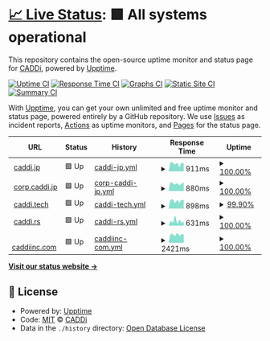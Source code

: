 # [📈 Live Status](https://caddijp.github.io/upptime): <!--live status--> **🟩 All systems operational**

This repository contains the open-source uptime monitor and status page for [CADDi](https://caddi.tech), powered by [Upptime](https://github.com/upptime/upptime).

[![Uptime CI](https://github.com/caddijp/upptime/workflows/Uptime%20CI/badge.svg)](https://github.com/caddijp/upptime/actions?query=workflow%3A%22Uptime+CI%22)
[![Response Time CI](https://github.com/caddijp/upptime/workflows/Response%20Time%20CI/badge.svg)](https://github.com/caddijp/upptime/actions?query=workflow%3A%22Response+Time+CI%22)
[![Graphs CI](https://github.com/caddijp/upptime/workflows/Graphs%20CI/badge.svg)](https://github.com/caddijp/upptime/actions?query=workflow%3A%22Graphs+CI%22)
[![Static Site CI](https://github.com/caddijp/upptime/workflows/Static%20Site%20CI/badge.svg)](https://github.com/caddijp/upptime/actions?query=workflow%3A%22Static+Site+CI%22)
[![Summary CI](https://github.com/caddijp/upptime/workflows/Summary%20CI/badge.svg)](https://github.com/caddijp/upptime/actions?query=workflow%3A%22Summary+CI%22)

With [Upptime](https://upptime.js.org), you can get your own unlimited and free uptime monitor and status page, powered entirely by a GitHub repository. We use [Issues](https://github.com/caddijp/upptime/issues) as incident reports, [Actions](https://github.com/caddijp/upptime/actions) as uptime monitors, and [Pages](https://caddijp.github.io/upptime) for the status page.

<!--start: status pages-->
<!-- This summary is generated by Upptime (https://github.com/upptime/upptime) -->
<!-- Do not edit this manually, your changes will be overwritten -->
<!-- prettier-ignore -->
| URL | Status | History | Response Time | Uptime |
| --- | ------ | ------- | ------------- | ------ |
| <img alt="" src="https://favicons.githubusercontent.com/caddi.jp" height="13"> [caddi.jp](https://caddi.jp) | 🟩 Up | [caddi-jp.yml](https://github.com/caddijp/upptime/commits/HEAD/history/caddi-jp.yml) | <details><summary><img alt="Response time graph" src="./graphs/caddi-jp/response-time-week.png" height="20"> 911ms</summary><br><a href="https://caddijp.github.io/upptime/history/caddi-jp"><img alt="Response time 987" src="https://img.shields.io/endpoint?url=https%3A%2F%2Fraw.githubusercontent.com%2Fcaddijp%2Fupptime%2FHEAD%2Fapi%2Fcaddi-jp%2Fresponse-time.json"></a><br><a href="https://caddijp.github.io/upptime/history/caddi-jp"><img alt="24-hour response time 933" src="https://img.shields.io/endpoint?url=https%3A%2F%2Fraw.githubusercontent.com%2Fcaddijp%2Fupptime%2FHEAD%2Fapi%2Fcaddi-jp%2Fresponse-time-day.json"></a><br><a href="https://caddijp.github.io/upptime/history/caddi-jp"><img alt="7-day response time 911" src="https://img.shields.io/endpoint?url=https%3A%2F%2Fraw.githubusercontent.com%2Fcaddijp%2Fupptime%2FHEAD%2Fapi%2Fcaddi-jp%2Fresponse-time-week.json"></a><br><a href="https://caddijp.github.io/upptime/history/caddi-jp"><img alt="30-day response time 922" src="https://img.shields.io/endpoint?url=https%3A%2F%2Fraw.githubusercontent.com%2Fcaddijp%2Fupptime%2FHEAD%2Fapi%2Fcaddi-jp%2Fresponse-time-month.json"></a><br><a href="https://caddijp.github.io/upptime/history/caddi-jp"><img alt="1-year response time 987" src="https://img.shields.io/endpoint?url=https%3A%2F%2Fraw.githubusercontent.com%2Fcaddijp%2Fupptime%2FHEAD%2Fapi%2Fcaddi-jp%2Fresponse-time-year.json"></a></details> | <details><summary><a href="https://caddijp.github.io/upptime/history/caddi-jp">100.00%</a></summary><a href="https://caddijp.github.io/upptime/history/caddi-jp"><img alt="All-time uptime 99.99%" src="https://img.shields.io/endpoint?url=https%3A%2F%2Fraw.githubusercontent.com%2Fcaddijp%2Fupptime%2FHEAD%2Fapi%2Fcaddi-jp%2Fuptime.json"></a><br><a href="https://caddijp.github.io/upptime/history/caddi-jp"><img alt="24-hour uptime 100.00%" src="https://img.shields.io/endpoint?url=https%3A%2F%2Fraw.githubusercontent.com%2Fcaddijp%2Fupptime%2FHEAD%2Fapi%2Fcaddi-jp%2Fuptime-day.json"></a><br><a href="https://caddijp.github.io/upptime/history/caddi-jp"><img alt="7-day uptime 100.00%" src="https://img.shields.io/endpoint?url=https%3A%2F%2Fraw.githubusercontent.com%2Fcaddijp%2Fupptime%2FHEAD%2Fapi%2Fcaddi-jp%2Fuptime-week.json"></a><br><a href="https://caddijp.github.io/upptime/history/caddi-jp"><img alt="30-day uptime 100.00%" src="https://img.shields.io/endpoint?url=https%3A%2F%2Fraw.githubusercontent.com%2Fcaddijp%2Fupptime%2FHEAD%2Fapi%2Fcaddi-jp%2Fuptime-month.json"></a><br><a href="https://caddijp.github.io/upptime/history/caddi-jp"><img alt="1-year uptime 99.99%" src="https://img.shields.io/endpoint?url=https%3A%2F%2Fraw.githubusercontent.com%2Fcaddijp%2Fupptime%2FHEAD%2Fapi%2Fcaddi-jp%2Fuptime-year.json"></a></details>
| <img alt="" src="https://favicons.githubusercontent.com/corp.caddi.jp" height="13"> [corp.caddi.jp](https://corp.caddi.jp/) | 🟩 Up | [corp-caddi-jp.yml](https://github.com/caddijp/upptime/commits/HEAD/history/corp-caddi-jp.yml) | <details><summary><img alt="Response time graph" src="./graphs/corp-caddi-jp/response-time-week.png" height="20"> 880ms</summary><br><a href="https://caddijp.github.io/upptime/history/corp-caddi-jp"><img alt="Response time 908" src="https://img.shields.io/endpoint?url=https%3A%2F%2Fraw.githubusercontent.com%2Fcaddijp%2Fupptime%2FHEAD%2Fapi%2Fcorp-caddi-jp%2Fresponse-time.json"></a><br><a href="https://caddijp.github.io/upptime/history/corp-caddi-jp"><img alt="24-hour response time 1019" src="https://img.shields.io/endpoint?url=https%3A%2F%2Fraw.githubusercontent.com%2Fcaddijp%2Fupptime%2FHEAD%2Fapi%2Fcorp-caddi-jp%2Fresponse-time-day.json"></a><br><a href="https://caddijp.github.io/upptime/history/corp-caddi-jp"><img alt="7-day response time 880" src="https://img.shields.io/endpoint?url=https%3A%2F%2Fraw.githubusercontent.com%2Fcaddijp%2Fupptime%2FHEAD%2Fapi%2Fcorp-caddi-jp%2Fresponse-time-week.json"></a><br><a href="https://caddijp.github.io/upptime/history/corp-caddi-jp"><img alt="30-day response time 905" src="https://img.shields.io/endpoint?url=https%3A%2F%2Fraw.githubusercontent.com%2Fcaddijp%2Fupptime%2FHEAD%2Fapi%2Fcorp-caddi-jp%2Fresponse-time-month.json"></a><br><a href="https://caddijp.github.io/upptime/history/corp-caddi-jp"><img alt="1-year response time 908" src="https://img.shields.io/endpoint?url=https%3A%2F%2Fraw.githubusercontent.com%2Fcaddijp%2Fupptime%2FHEAD%2Fapi%2Fcorp-caddi-jp%2Fresponse-time-year.json"></a></details> | <details><summary><a href="https://caddijp.github.io/upptime/history/corp-caddi-jp">100.00%</a></summary><a href="https://caddijp.github.io/upptime/history/corp-caddi-jp"><img alt="All-time uptime 99.98%" src="https://img.shields.io/endpoint?url=https%3A%2F%2Fraw.githubusercontent.com%2Fcaddijp%2Fupptime%2FHEAD%2Fapi%2Fcorp-caddi-jp%2Fuptime.json"></a><br><a href="https://caddijp.github.io/upptime/history/corp-caddi-jp"><img alt="24-hour uptime 100.00%" src="https://img.shields.io/endpoint?url=https%3A%2F%2Fraw.githubusercontent.com%2Fcaddijp%2Fupptime%2FHEAD%2Fapi%2Fcorp-caddi-jp%2Fuptime-day.json"></a><br><a href="https://caddijp.github.io/upptime/history/corp-caddi-jp"><img alt="7-day uptime 100.00%" src="https://img.shields.io/endpoint?url=https%3A%2F%2Fraw.githubusercontent.com%2Fcaddijp%2Fupptime%2FHEAD%2Fapi%2Fcorp-caddi-jp%2Fuptime-week.json"></a><br><a href="https://caddijp.github.io/upptime/history/corp-caddi-jp"><img alt="30-day uptime 100.00%" src="https://img.shields.io/endpoint?url=https%3A%2F%2Fraw.githubusercontent.com%2Fcaddijp%2Fupptime%2FHEAD%2Fapi%2Fcorp-caddi-jp%2Fuptime-month.json"></a><br><a href="https://caddijp.github.io/upptime/history/corp-caddi-jp"><img alt="1-year uptime 99.98%" src="https://img.shields.io/endpoint?url=https%3A%2F%2Fraw.githubusercontent.com%2Fcaddijp%2Fupptime%2FHEAD%2Fapi%2Fcorp-caddi-jp%2Fuptime-year.json"></a></details>
| <img alt="" src="https://favicons.githubusercontent.com/caddi.tech" height="13"> [caddi.tech](https://caddi.tech) | 🟩 Up | [caddi-tech.yml](https://github.com/caddijp/upptime/commits/HEAD/history/caddi-tech.yml) | <details><summary><img alt="Response time graph" src="./graphs/caddi-tech/response-time-week.png" height="20"> 898ms</summary><br><a href="https://caddijp.github.io/upptime/history/caddi-tech"><img alt="Response time 1015" src="https://img.shields.io/endpoint?url=https%3A%2F%2Fraw.githubusercontent.com%2Fcaddijp%2Fupptime%2FHEAD%2Fapi%2Fcaddi-tech%2Fresponse-time.json"></a><br><a href="https://caddijp.github.io/upptime/history/caddi-tech"><img alt="24-hour response time 841" src="https://img.shields.io/endpoint?url=https%3A%2F%2Fraw.githubusercontent.com%2Fcaddijp%2Fupptime%2FHEAD%2Fapi%2Fcaddi-tech%2Fresponse-time-day.json"></a><br><a href="https://caddijp.github.io/upptime/history/caddi-tech"><img alt="7-day response time 898" src="https://img.shields.io/endpoint?url=https%3A%2F%2Fraw.githubusercontent.com%2Fcaddijp%2Fupptime%2FHEAD%2Fapi%2Fcaddi-tech%2Fresponse-time-week.json"></a><br><a href="https://caddijp.github.io/upptime/history/caddi-tech"><img alt="30-day response time 960" src="https://img.shields.io/endpoint?url=https%3A%2F%2Fraw.githubusercontent.com%2Fcaddijp%2Fupptime%2FHEAD%2Fapi%2Fcaddi-tech%2Fresponse-time-month.json"></a><br><a href="https://caddijp.github.io/upptime/history/caddi-tech"><img alt="1-year response time 1015" src="https://img.shields.io/endpoint?url=https%3A%2F%2Fraw.githubusercontent.com%2Fcaddijp%2Fupptime%2FHEAD%2Fapi%2Fcaddi-tech%2Fresponse-time-year.json"></a></details> | <details><summary><a href="https://caddijp.github.io/upptime/history/caddi-tech">99.90%</a></summary><a href="https://caddijp.github.io/upptime/history/caddi-tech"><img alt="All-time uptime 99.99%" src="https://img.shields.io/endpoint?url=https%3A%2F%2Fraw.githubusercontent.com%2Fcaddijp%2Fupptime%2FHEAD%2Fapi%2Fcaddi-tech%2Fuptime.json"></a><br><a href="https://caddijp.github.io/upptime/history/caddi-tech"><img alt="24-hour uptime 99.32%" src="https://img.shields.io/endpoint?url=https%3A%2F%2Fraw.githubusercontent.com%2Fcaddijp%2Fupptime%2FHEAD%2Fapi%2Fcaddi-tech%2Fuptime-day.json"></a><br><a href="https://caddijp.github.io/upptime/history/caddi-tech"><img alt="7-day uptime 99.90%" src="https://img.shields.io/endpoint?url=https%3A%2F%2Fraw.githubusercontent.com%2Fcaddijp%2Fupptime%2FHEAD%2Fapi%2Fcaddi-tech%2Fuptime-week.json"></a><br><a href="https://caddijp.github.io/upptime/history/caddi-tech"><img alt="30-day uptime 99.98%" src="https://img.shields.io/endpoint?url=https%3A%2F%2Fraw.githubusercontent.com%2Fcaddijp%2Fupptime%2FHEAD%2Fapi%2Fcaddi-tech%2Fuptime-month.json"></a><br><a href="https://caddijp.github.io/upptime/history/caddi-tech"><img alt="1-year uptime 99.99%" src="https://img.shields.io/endpoint?url=https%3A%2F%2Fraw.githubusercontent.com%2Fcaddijp%2Fupptime%2FHEAD%2Fapi%2Fcaddi-tech%2Fuptime-year.json"></a></details>
| <img alt="" src="https://favicons.githubusercontent.com/caddi.rs" height="13"> [caddi.rs](https://caddi.rs) | 🟩 Up | [caddi-rs.yml](https://github.com/caddijp/upptime/commits/HEAD/history/caddi-rs.yml) | <details><summary><img alt="Response time graph" src="./graphs/caddi-rs/response-time-week.png" height="20"> 631ms</summary><br><a href="https://caddijp.github.io/upptime/history/caddi-rs"><img alt="Response time 366" src="https://img.shields.io/endpoint?url=https%3A%2F%2Fraw.githubusercontent.com%2Fcaddijp%2Fupptime%2FHEAD%2Fapi%2Fcaddi-rs%2Fresponse-time.json"></a><br><a href="https://caddijp.github.io/upptime/history/caddi-rs"><img alt="24-hour response time 578" src="https://img.shields.io/endpoint?url=https%3A%2F%2Fraw.githubusercontent.com%2Fcaddijp%2Fupptime%2FHEAD%2Fapi%2Fcaddi-rs%2Fresponse-time-day.json"></a><br><a href="https://caddijp.github.io/upptime/history/caddi-rs"><img alt="7-day response time 631" src="https://img.shields.io/endpoint?url=https%3A%2F%2Fraw.githubusercontent.com%2Fcaddijp%2Fupptime%2FHEAD%2Fapi%2Fcaddi-rs%2Fresponse-time-week.json"></a><br><a href="https://caddijp.github.io/upptime/history/caddi-rs"><img alt="30-day response time 377" src="https://img.shields.io/endpoint?url=https%3A%2F%2Fraw.githubusercontent.com%2Fcaddijp%2Fupptime%2FHEAD%2Fapi%2Fcaddi-rs%2Fresponse-time-month.json"></a><br><a href="https://caddijp.github.io/upptime/history/caddi-rs"><img alt="1-year response time 366" src="https://img.shields.io/endpoint?url=https%3A%2F%2Fraw.githubusercontent.com%2Fcaddijp%2Fupptime%2FHEAD%2Fapi%2Fcaddi-rs%2Fresponse-time-year.json"></a></details> | <details><summary><a href="https://caddijp.github.io/upptime/history/caddi-rs">100.00%</a></summary><a href="https://caddijp.github.io/upptime/history/caddi-rs"><img alt="All-time uptime 99.98%" src="https://img.shields.io/endpoint?url=https%3A%2F%2Fraw.githubusercontent.com%2Fcaddijp%2Fupptime%2FHEAD%2Fapi%2Fcaddi-rs%2Fuptime.json"></a><br><a href="https://caddijp.github.io/upptime/history/caddi-rs"><img alt="24-hour uptime 100.00%" src="https://img.shields.io/endpoint?url=https%3A%2F%2Fraw.githubusercontent.com%2Fcaddijp%2Fupptime%2FHEAD%2Fapi%2Fcaddi-rs%2Fuptime-day.json"></a><br><a href="https://caddijp.github.io/upptime/history/caddi-rs"><img alt="7-day uptime 100.00%" src="https://img.shields.io/endpoint?url=https%3A%2F%2Fraw.githubusercontent.com%2Fcaddijp%2Fupptime%2FHEAD%2Fapi%2Fcaddi-rs%2Fuptime-week.json"></a><br><a href="https://caddijp.github.io/upptime/history/caddi-rs"><img alt="30-day uptime 100.00%" src="https://img.shields.io/endpoint?url=https%3A%2F%2Fraw.githubusercontent.com%2Fcaddijp%2Fupptime%2FHEAD%2Fapi%2Fcaddi-rs%2Fuptime-month.json"></a><br><a href="https://caddijp.github.io/upptime/history/caddi-rs"><img alt="1-year uptime 99.98%" src="https://img.shields.io/endpoint?url=https%3A%2F%2Fraw.githubusercontent.com%2Fcaddijp%2Fupptime%2FHEAD%2Fapi%2Fcaddi-rs%2Fuptime-year.json"></a></details>
| <img alt="" src="https://favicons.githubusercontent.com/caddiinc.com" height="13"> [caddiinc.com](https://caddiinc.com/) | 🟩 Up | [caddiinc-com.yml](https://github.com/caddijp/upptime/commits/HEAD/history/caddiinc-com.yml) | <details><summary><img alt="Response time graph" src="./graphs/caddiinc-com/response-time-week.png" height="20"> 2421ms</summary><br><a href="https://caddijp.github.io/upptime/history/caddiinc-com"><img alt="Response time 3286" src="https://img.shields.io/endpoint?url=https%3A%2F%2Fraw.githubusercontent.com%2Fcaddijp%2Fupptime%2FHEAD%2Fapi%2Fcaddiinc-com%2Fresponse-time.json"></a><br><a href="https://caddijp.github.io/upptime/history/caddiinc-com"><img alt="24-hour response time 2452" src="https://img.shields.io/endpoint?url=https%3A%2F%2Fraw.githubusercontent.com%2Fcaddijp%2Fupptime%2FHEAD%2Fapi%2Fcaddiinc-com%2Fresponse-time-day.json"></a><br><a href="https://caddijp.github.io/upptime/history/caddiinc-com"><img alt="7-day response time 2421" src="https://img.shields.io/endpoint?url=https%3A%2F%2Fraw.githubusercontent.com%2Fcaddijp%2Fupptime%2FHEAD%2Fapi%2Fcaddiinc-com%2Fresponse-time-week.json"></a><br><a href="https://caddijp.github.io/upptime/history/caddiinc-com"><img alt="30-day response time 3422" src="https://img.shields.io/endpoint?url=https%3A%2F%2Fraw.githubusercontent.com%2Fcaddijp%2Fupptime%2FHEAD%2Fapi%2Fcaddiinc-com%2Fresponse-time-month.json"></a><br><a href="https://caddijp.github.io/upptime/history/caddiinc-com"><img alt="1-year response time 3286" src="https://img.shields.io/endpoint?url=https%3A%2F%2Fraw.githubusercontent.com%2Fcaddijp%2Fupptime%2FHEAD%2Fapi%2Fcaddiinc-com%2Fresponse-time-year.json"></a></details> | <details><summary><a href="https://caddijp.github.io/upptime/history/caddiinc-com">100.00%</a></summary><a href="https://caddijp.github.io/upptime/history/caddiinc-com"><img alt="All-time uptime 99.97%" src="https://img.shields.io/endpoint?url=https%3A%2F%2Fraw.githubusercontent.com%2Fcaddijp%2Fupptime%2FHEAD%2Fapi%2Fcaddiinc-com%2Fuptime.json"></a><br><a href="https://caddijp.github.io/upptime/history/caddiinc-com"><img alt="24-hour uptime 100.00%" src="https://img.shields.io/endpoint?url=https%3A%2F%2Fraw.githubusercontent.com%2Fcaddijp%2Fupptime%2FHEAD%2Fapi%2Fcaddiinc-com%2Fuptime-day.json"></a><br><a href="https://caddijp.github.io/upptime/history/caddiinc-com"><img alt="7-day uptime 100.00%" src="https://img.shields.io/endpoint?url=https%3A%2F%2Fraw.githubusercontent.com%2Fcaddijp%2Fupptime%2FHEAD%2Fapi%2Fcaddiinc-com%2Fuptime-week.json"></a><br><a href="https://caddijp.github.io/upptime/history/caddiinc-com"><img alt="30-day uptime 100.00%" src="https://img.shields.io/endpoint?url=https%3A%2F%2Fraw.githubusercontent.com%2Fcaddijp%2Fupptime%2FHEAD%2Fapi%2Fcaddiinc-com%2Fuptime-month.json"></a><br><a href="https://caddijp.github.io/upptime/history/caddiinc-com"><img alt="1-year uptime 99.97%" src="https://img.shields.io/endpoint?url=https%3A%2F%2Fraw.githubusercontent.com%2Fcaddijp%2Fupptime%2FHEAD%2Fapi%2Fcaddiinc-com%2Fuptime-year.json"></a></details>

<!--end: status pages-->

[**Visit our status website →**](https://caddijp.github.io/upptime)

## 📄 License

- Powered by: [Upptime](https://github.com/upptime/upptime)
- Code: [MIT](./LICENSE) © [CADDi](https://caddi.tech)
- Data in the `./history` directory: [Open Database License](https://opendatacommons.org/licenses/odbl/1-0/)
